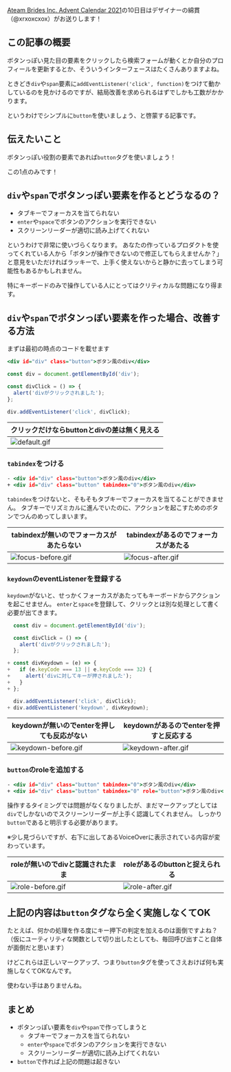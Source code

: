 <!--
title:   divやspanでボタンっぽい要素を作ると大変なことになるからbuttonを使おう
tags:    HTML,JavaScript,accessibility,アクセシビリティ
id:      7d06d4f2d861b022767a
private: false
-->
[Ateam Brides Inc. Advent Calendar 2021](https://qiita.com/advent-calendar/2021/ateam-brides)の10日目はデザイナーの綿貫（@xrxoxcxox）がお送りします！

## この記事の概要

ボタンっぽい見た目の要素をクリックしたら検索フォームが動くとか自分のプロフィールを更新するとか、そういうインターフェースはたくさんありますよね。

ときどき`div`や`span`要素に`addEventListener('click', function)`をつけて動かしているのを見かけるのですが、結局改善を求められるはずでしかも工数がかかります。

というわけでシンプルに`button`を使いましょう、と啓蒙する記事です。

## 伝えたいこと

ボタンっぽい役割の要素であれば`button`タグを使いましょう！

この1点のみです！

## `div`や`span`でボタンっぽい要素を作るとどうなるの？

- タブキーでフォーカスを当てられない
- `enter`や`space`でボタンのアクションを実行できない
- スクリーンリーダーが適切に読み上げてくれない

というわけで非常に使いづらくなります。
あなたの作っているプロダクトを使ってくれている人から「ボタンが操作できないので修正してもらえませんか？」と意見をいただければラッキーで、上手く使えないからと静かに去ってしまう可能性もあるかもしれません。

特にキーボードのみで操作している人にとってはクリティカルな問題になり得ます。

## `div`や`span`でボタンっぽい要素を作った場合、改善する方法

まずは最初の時点のコードを載せます

```html:index.html
<div id="div" class="button">ボタン風のdiv</div>
```

```javascript:script.js
const div = document.getElementById('div');

const divClick = () => {
  alert('divがクリックされました');
};

div.addEventListener('click', divClick);
```

| クリックだけならbuttonとdivの差は無く見える |
| --- |
| ![default.gif](https://qiita-image-store.s3.ap-northeast-1.amazonaws.com/0/214677/06ab66eb-4ecb-24a8-2d0a-f180c0550f71.gif) |

### `tabindex`をつける

```diff_html:index.html
- <div id="div" class="button">ボタン風のdiv</div>
+ <div id="div" class="button" tabindex="0">ボタン風のdiv</div>
```

`tabindex`をつけないと、そもそもタブキーでフォーカスを当てることができません。
タブキーでリズミカルに進んでいたのに、アクションを起こすためのボタンでつんのめってしまいます。

| tabindexが無いのでフォーカスがあたらない | tabindexがあるのでフォーカスがあたる |
| --- | --- |
| ![focus-before.gif](https://qiita-image-store.s3.ap-northeast-1.amazonaws.com/0/214677/43533ff7-ad94-3c78-1657-4775d9f8bc22.gif) | ![focus-after.gif](https://qiita-image-store.s3.ap-northeast-1.amazonaws.com/0/214677/4e37b74a-8ade-860a-c8d0-2d0e1cbd18a2.gif) |

### `keydown`のeventListenerを登録する

`keydown`がないと、せっかくフォーカスがあたってもキーボードからアクションを起こせません。
`enter`と`space`を登録して、クリックとは別な処理として書く必要が出てきます。

```diff_javascript:script.js
  const div = document.getElementById('div');

  const divClick = () => {
    alert('divがクリックされました');
  };

+ const divKeydown = (e) => {
+   if (e.keyCode === 13 || e.keyCode === 32) {
+     alert('divに対してキーが押されました');
+   }
+ };

  div.addEventListener('click', divClick);
+ div.addEventListener('keydown', divKeydown);
```

| keydownが無いのでenterを押しても反応がない | keydownがあるのでenterを押すと反応する |
| --- | --- |
| ![keydown-before.gif](https://qiita-image-store.s3.ap-northeast-1.amazonaws.com/0/214677/8b141230-43f2-8c44-400c-cc583b37b755.gif) | ![keydown-after.gif](https://qiita-image-store.s3.ap-northeast-1.amazonaws.com/0/214677/52508c15-8668-0900-e5b9-3644ae727a21.gif) |

### `button`のroleを追加する

```diff_html:index.html
- <div id="div" class="button" tabindex="0">ボタン風のdiv</div>
+ <div id="div" class="button" tabindex="0" role="button">ボタン風のdiv</div>
```

操作するタイミングでは問題がなくなりましたが、まだマークアップとしては`div`でしかないのでスクリーンリーダーが上手く認識してくれません。
しっかり`button`であると明示する必要があります。

※少し見づらいですが、右下に出してあるVoiceOverに表示されている内容が変わっています。

| roleが無いのでdivと認識されたまま | roleがあるのbuttonと捉えられる |
| --- | --- |
| ![role-before.gif](https://qiita-image-store.s3.ap-northeast-1.amazonaws.com/0/214677/ef662431-83da-7a11-b5a4-2b0cdd4eb330.gif) | ![role-after.gif](https://qiita-image-store.s3.ap-northeast-1.amazonaws.com/0/214677/565ccd24-4ffe-2a3c-02c8-f4d93e0db059.gif) |

## 上記の内容は`button`タグなら全く実施しなくてOK

たとえば、何かの処理を作る度にキー押下の判定を加えるのは面倒ですよね？（仮にユーティリティな関数として切り出したとしても、毎回呼び出すこと自体が面倒だと思います）

けどこれらは正しいマークアップ、つまり`button`タグを使ってさえおけば何も実施しなくてOKなんです。

使わない手はありませんね。

## まとめ

- ボタンっぽい要素を`div`や`span`で作ってしまうと
    - タブキーでフォーカスを当てられない
    - `enter`や`space`でボタンのアクションを実行できない
    - スクリーンリーダーが適切に読み上げてくれない
- `button`で作れば上記の問題は起きない